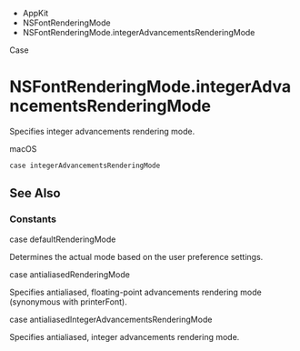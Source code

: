 

- AppKit
- NSFontRenderingMode
-  NSFontRenderingMode.integerAdvancementsRenderingMode 

Case

# NSFontRenderingMode.integerAdvancementsRenderingMode

Specifies integer advancements rendering mode.

macOS

``` source
case integerAdvancementsRenderingMode
```

## See Also

### Constants

case defaultRenderingMode

Determines the actual mode based on the user preference settings.

case antialiasedRenderingMode

Specifies antialiased, floating-point advancements rendering mode (synonymous with printerFont).

case antialiasedIntegerAdvancementsRenderingMode

Specifies antialiased, integer advancements rendering mode.


